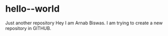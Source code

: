# hello--world
Just another repository
Hey I am Arnab Biswas. I am trying to  create a new repository in GITHUB.
